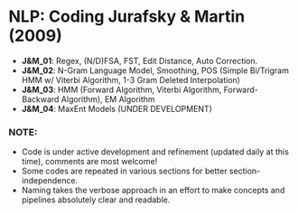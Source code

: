 # NLP: Coding Jurafsky & Martin (2009)

* **J&M_01**: Regex, (N/D)FSA, FST, Edit Distance, Auto Correction.
* **J&M_02**: N-Gram Language Model, Smoothing, POS (Simple Bi/Trigram HMM w/ Viterbi Algorithm, 1-3 Gram Deleted Interpolation)
* **J&M_03**: HMM (Forward Algorithm, Viterbi Algorithm, Forward-Backward Algorithm), EM Algorithm 
* **J&M_04**: MaxEnt Models (UNDER DEVELOPMENT)

### NOTE:
* Code is under active development and refinement (updated daily at this time), comments are most welcome! 
* Some codes are repeated in various sections for better section-independence. 
* Naming takes the verbose approach in an effort to make concepts and pipelines absolutely clear and readable. 
